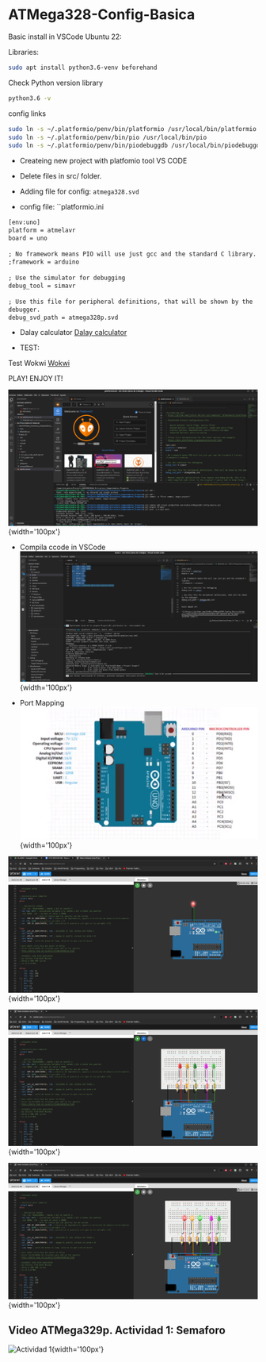 # ATMega328-Config-Basica

Basic install in VSCode Ubuntu 22:

Libraries:
```bash
sudo apt install python3.6-venv beforehand
```

Check Python version library
```bash
python3.6 -v
```

config links
```bash
sudo ln -s ~/.platformio/penv/bin/platformio /usr/local/bin/platformio
sudo ln -s ~/.platformio/penv/bin/pio /usr/local/bin/pio
sudo ln -s ~/.platformio/penv/bin/piodebuggdb /usr/local/bin/piodebuggdb
```

- Createing new project with platfomio tool VS CODE

- Delete files in src/ folder.

- Adding file for config: `atmega328.svd`

- config file: ``platformio.ini
```
[env:uno]
platform = atmelavr
board = uno

; No framework means PIO will use just gcc and the standard C library.
;framework = arduino

; Use the simulator for debugging
debug_tool = simavr

; Use this file for peripheral definitions, that will be shown by the debugger.
debug_svd_path = atmega328p.svd
```

- Dalay calculator [Dalay calculator](http://darcy.rsgc.on.ca/ACES/TEI4M/AVRdelay.html)

- TEST:

Test Wokwi [Wokwi](https://wokwi.com/projects/400687879499681793)

PLAY! ENJOY IT!

![](https://github.com/AleRui/ATMega328P-Config-Basica/blob/main/imas/Captura%20desde%202024-06-14%2018-04-34.png){width='100px'}

- Compila ccode in VSCode
![](https://github.com/AleRui/ATMega328P-Config-Basica/blob/main/imas/Captura%20desde%202024-06-14%2018-57-25.png){width='100px'}

- Port Mapping
![](https://github.com/AleRui/ATMega328P-Config-Basica/blob/main/imas/Captura%20desde%202024-06-14%2019-10-45.png){width='100px'}

![](https://github.com/AleRui/ATMega328P-Config-Basica/blob/main/imas/Captura%20desde%202024-06-14%2018-20-41.png){width='100px'}

![](https://github.com/AleRui/ATMega328P-Config-Basica/blob/main/imas/Captura%20desde%202024-06-14%2018-49-37.png){width='100px'}

![](https://github.com/AleRui/ATMega328P-Config-Basica/blob/main/imas/Captura%20desde%202024-06-14%2018-54-49.png){width='100px'}


## Video ATMega329p.  Actividad 1: Semaforo

![Actividad 1](https://youtu.be/77lnnNhPcwE?feature=shared){width='100px'}